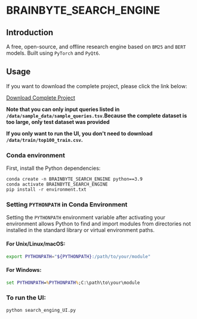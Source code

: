 # BRAINBYTE_SEARCH_ENGINE
## Introduction
A free, open-source, and offline research engine based on `BM25` and `BERT` models. 
Built using `PyTorch` and `PyQt6`.

## Usage
If you want to download the complete project, please click the link below:

[Download Complete Project](https://qmulprod-my.sharepoint.com/:f:/g/personal/jp2019213542_qmul_ac_uk/EhcpG7ny4jtCku95pvM1nAwB2zVuG9wRXK4Uk0QOylX2sw)

**Note that you can only input queries listed in `/data/sample_data/sample_queries.tsv`.Because the complete dataset is too large, only test dataset was provided**

**If you only want to run the UI, you don't need to download `/data/train/top100_train.csv`.**

### Conda environment

First, install the Python dependencies:
```
conda create -n BRAINBYTE_SEARCH_ENGINE python==3.9
conda activate BRAINBYTE_SEARCH_ENGINE
pip install -r environment.txt
```
### Setting `PYTHONPATH` in Conda Environment
Setting the `PYTHONPATH` environment variable after activating your environment allows Python to find and import modules from directories not installed in the standard library or virtual environment paths.

#### For Unix/Linux/macOS:
```bash
export PYTHONPATH="${PYTHONPATH}:/path/to/your/module"
```
#### For Windows:
```cmd
set PYTHONPATH=%PYTHONPATH%;C:\path\to\your\module
```

### To run the UI:
```bash
python search_enging_UI.py
```
